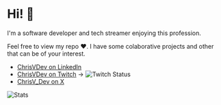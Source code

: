 # Hi! 🖖

I'm a software developer and tech streamer enjoying this profession. 

Feel free to view my repo ❤️. I have some colaborative projects and other that can be of your interest.

 - [ChrisVDev on LinkedIn](https://www.linkedin.com/in/chrisvdev/)
 - [ChrisVDev on Twitch](https://twitch.tv/chrisvdev) -> ![Twitch Status](https://img.shields.io/twitch/status/chrisvdev)
 - [ChrisV_Dev on X](https://twitter.com/ChrisV_Dev)

![Stats](https://github-readme-stats.vercel.app/api?username=chrisvdev&hide=contribs,prs&theme=dark)

